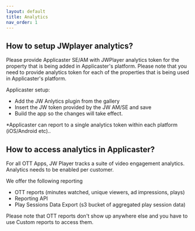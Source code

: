 ```yaml
---
layout: default
title: Analytics
nav_order: 1
---
```



## How to setup JWplayer analytics?
Please provide Applicaster SE/AM with JWPlayer analytics token for the property that is being added in Applicaster's platform. Please note that you need to provide analytics token for each of the properties that is being used in Applicaster's platform.

Applicaster setup:
- Add the JW Anlytics plugin from the gallery
- Insert the JW token provided by the JW AM/SE and save
- Build the app so the changes will take effect.

*Applicaster can report to a single analytics token within each platform (iOS/Android etc).. 

## How to access analytics in Applicaster? 
For all OTT Apps, JW Player tracks a suite of video engagement analytics. Analytics needs to be enabled per customer.

We offer the following reporting
-  OTT reports (minutes watched, unique viewers, ad impressions, plays)
- Reporting API
- Play Sessions Data Export (s3 bucket of aggregated play session data)

Please note that OTT reports don't show up anywhere else and you have to use Custom reports to access them.

